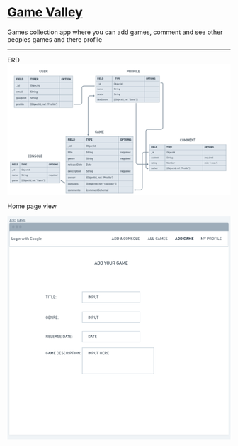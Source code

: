 [Game Valley](http://game-valley.fly.dev/)
===============================================
Games collection app where you can add games, comment and see other peoples games and there profile

-----------------------------------------------
ERD
![Erd image.png](public/assets/screenshots/Screenshot%20(22).png)

Home page view

![Index image.png](public/assets/screenshots/Screenshot%20(16).png)

